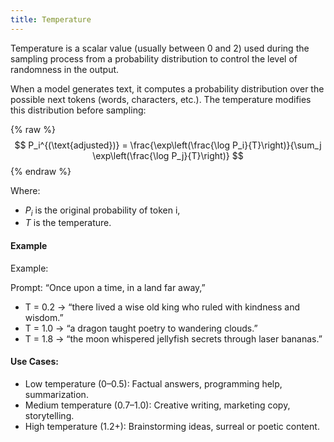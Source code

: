 ```yaml
---
title: Temperature
---
```

Temperature is a scalar value (usually between 0 and 2) used during the sampling process from a probability distribution to control the level of randomness in the output.

When a model generates text, it computes a probability distribution over the possible next tokens (words, characters, etc.). The temperature modifies this distribution before sampling:

{% raw %}
$$
P_i^{(\text{adjusted})} = \frac{\exp\left(\frac{\log P_i}{T}\right)}{\sum_j \exp\left(\frac{\log P_j}{T}\right)}
$$
{% endraw %}

Where:
- $P_i$ is the original probability of token i,
- $T$ is the temperature.

#### Example
 Example:

Prompt: “Once upon a time, in a land far away,”
- T = 0.2 → “there lived a wise old king who ruled with kindness and wisdom.”
- T = 1.0 → “a dragon taught poetry to wandering clouds.”
- T = 1.8 → “the moon whispered jellyfish secrets through laser bananas.”

####  Use Cases:
- Low temperature (0–0.5): Factual answers, programming help, summarization.
- Medium temperature (0.7–1.0): Creative writing, marketing copy, storytelling.
- High temperature (1.2+): Brainstorming ideas, surreal or poetic content.
